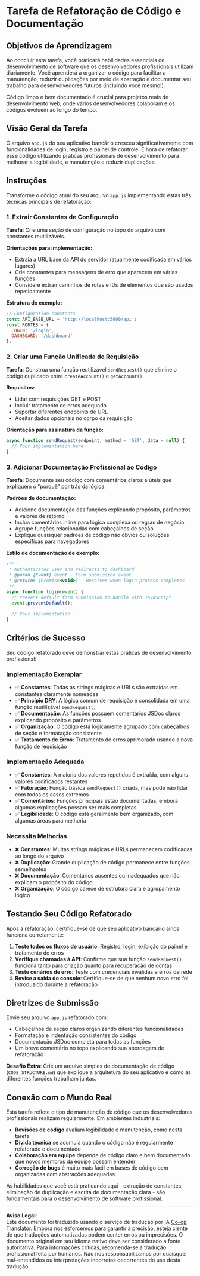 <!--
CO_OP_TRANSLATOR_METADATA:
{
  "original_hash": "d0a02cb117e91a5b5f24178080068a3d",
  "translation_date": "2025-10-22T23:10:53+00:00",
  "source_file": "7-bank-project/3-data/assignment.md",
  "language_code": "br"
}
-->
# Tarefa de Refatoração de Código e Documentação

## Objetivos de Aprendizagem

Ao concluir esta tarefa, você praticará habilidades essenciais de desenvolvimento de software que os desenvolvedores profissionais utilizam diariamente. Você aprenderá a organizar o código para facilitar a manutenção, reduzir duplicações por meio de abstração e documentar seu trabalho para desenvolvedores futuros (incluindo você mesmo!).

Código limpo e bem documentado é crucial para projetos reais de desenvolvimento web, onde vários desenvolvedores colaboram e os códigos evoluem ao longo do tempo.

## Visão Geral da Tarefa

O arquivo `app.js` do seu aplicativo bancário cresceu significativamente com funcionalidades de login, registro e painel de controle. É hora de refatorar esse código utilizando práticas profissionais de desenvolvimento para melhorar a legibilidade, a manutenção e reduzir duplicações.

## Instruções

Transforme o código atual do seu arquivo `app.js` implementando estas três técnicas principais de refatoração:

### 1. Extrair Constantes de Configuração

**Tarefa**: Crie uma seção de configuração no topo do arquivo com constantes reutilizáveis.

**Orientações para implementação:**
- Extraia a URL base da API do servidor (atualmente codificada em vários lugares)
- Crie constantes para mensagens de erro que aparecem em várias funções
- Considere extrair caminhos de rotas e IDs de elementos que são usados repetidamente

**Estrutura de exemplo:**
```javascript
// Configuration constants
const API_BASE_URL = 'http://localhost:5000/api';
const ROUTES = {
  LOGIN: '/login',
  DASHBOARD: '/dashboard'
};
```

### 2. Criar uma Função Unificada de Requisição

**Tarefa**: Construa uma função reutilizável `sendRequest()` que elimine o código duplicado entre `createAccount()` e `getAccount()`.

**Requisitos:**
- Lidar com requisições GET e POST
- Incluir tratamento de erros adequado
- Suportar diferentes endpoints de URL
- Aceitar dados opcionais no corpo da requisição

**Orientação para assinatura da função:**
```javascript
async function sendRequest(endpoint, method = 'GET', data = null) {
  // Your implementation here
}
```

### 3. Adicionar Documentação Profissional ao Código

**Tarefa**: Documente seu código com comentários claros e úteis que expliquem o "porquê" por trás da lógica.

**Padrões de documentação:**
- Adicione documentação das funções explicando propósito, parâmetros e valores de retorno
- Inclua comentários inline para lógica complexa ou regras de negócio
- Agrupe funções relacionadas com cabeçalhos de seção
- Explique quaisquer padrões de código não óbvios ou soluções específicas para navegadores

**Estilo de documentação de exemplo:**
```javascript
/**
 * Authenticates user and redirects to dashboard
 * @param {Event} event - Form submission event
 * @returns {Promise<void>} - Resolves when login process completes
 */
async function login(event) {
  // Prevent default form submission to handle with JavaScript
  event.preventDefault();
  
  // Your implementation...
}
```

## Critérios de Sucesso

Seu código refatorado deve demonstrar estas práticas de desenvolvimento profissional:

### Implementação Exemplar
- ✅ **Constantes**: Todas as strings mágicas e URLs são extraídas em constantes claramente nomeadas
- ✅ **Princípio DRY**: A lógica comum de requisição é consolidada em uma função reutilizável `sendRequest()`
- ✅ **Documentação**: As funções possuem comentários JSDoc claros explicando propósito e parâmetros
- ✅ **Organização**: O código está logicamente agrupado com cabeçalhos de seção e formatação consistente
- ✅ **Tratamento de Erros**: Tratamento de erros aprimorado usando a nova função de requisição

### Implementação Adequada
- ✅ **Constantes**: A maioria dos valores repetidos é extraída, com alguns valores codificados restantes
- ✅ **Fatoração**: Função básica `sendRequest()` criada, mas pode não lidar com todos os casos extremos
- ✅ **Comentários**: Funções principais estão documentadas, embora algumas explicações possam ser mais completas
- ✅ **Legibilidade**: O código está geralmente bem organizado, com algumas áreas para melhoria

### Necessita Melhorias
- ❌ **Constantes**: Muitas strings mágicas e URLs permanecem codificadas ao longo do arquivo
- ❌ **Duplicação**: Grande duplicação de código permanece entre funções semelhantes
- ❌ **Documentação**: Comentários ausentes ou inadequados que não explicam o propósito do código
- ❌ **Organização**: O código carece de estrutura clara e agrupamento lógico

## Testando Seu Código Refatorado

Após a refatoração, certifique-se de que seu aplicativo bancário ainda funciona corretamente:

1. **Teste todos os fluxos de usuário**: Registro, login, exibição do painel e tratamento de erros
2. **Verifique chamadas à API**: Confirme que sua função `sendRequest()` funciona tanto para criação quanto para recuperação de contas
3. **Teste cenários de erro**: Teste com credenciais inválidas e erros de rede
4. **Revise a saída do console**: Certifique-se de que nenhum novo erro foi introduzido durante a refatoração

## Diretrizes de Submissão

Envie seu arquivo `app.js` refatorado com:
- Cabeçalhos de seção claros organizando diferentes funcionalidades
- Formatação e indentação consistentes do código
- Documentação JSDoc completa para todas as funções
- Um breve comentário no topo explicando sua abordagem de refatoração

**Desafio Extra**: Crie um arquivo simples de documentação de código (`CODE_STRUCTURE.md`) que explique a arquitetura do seu aplicativo e como as diferentes funções trabalham juntas.

## Conexão com o Mundo Real

Esta tarefa reflete o tipo de manutenção de código que os desenvolvedores profissionais realizam regularmente. Em ambientes industriais:
- **Revisões de código** avaliam legibilidade e manutenção, como nesta tarefa
- **Dívida técnica** se acumula quando o código não é regularmente refatorado e documentado
- **Colaboração em equipe** depende de código claro e bem documentado que novos membros da equipe possam entender
- **Correção de bugs** é muito mais fácil em bases de código bem organizadas com abstrações adequadas

As habilidades que você está praticando aqui - extração de constantes, eliminação de duplicação e escrita de documentação clara - são fundamentais para o desenvolvimento de software profissional.

---

**Aviso Legal**:  
Este documento foi traduzido usando o serviço de tradução por IA [Co-op Translator](https://github.com/Azure/co-op-translator). Embora nos esforcemos para garantir a precisão, esteja ciente de que traduções automatizadas podem conter erros ou imprecisões. O documento original em seu idioma nativo deve ser considerado a fonte autoritativa. Para informações críticas, recomenda-se a tradução profissional feita por humanos. Não nos responsabilizamos por quaisquer mal-entendidos ou interpretações incorretas decorrentes do uso desta tradução.